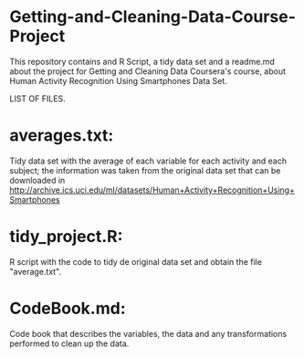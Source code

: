 # Getting-and-Cleaning-Data-Course-Project
This repository contains and R Script, a tidy data set and a readme.md about the project for Getting and Cleaning Data Coursera's course, about Human Activity Recognition Using Smartphones Data Set.


LIST OF FILES.

# averages.txt:
Tidy data set with the average of each variable for each activity and each subject; the information was taken from the original data set that can be downloaded in http://archive.ics.uci.edu/ml/datasets/Human+Activity+Recognition+Using+Smartphones 

# tidy_project.R:
R script with the code to tidy de original data set and obtain the file "average.txt".

# CodeBook.md:
Code book that describes the variables, the data and any transformations performed to clean up the data.
